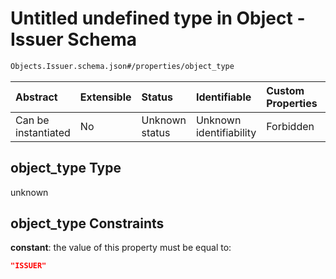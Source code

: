 # Untitled undefined type in Object - Issuer Schema

```txt
Objects.Issuer.schema.json#/properties/object_type
```



| Abstract            | Extensible | Status         | Identifiable            | Custom Properties | Additional Properties | Access Restrictions | Defined In                                                                            |
| :------------------ | :--------- | :------------- | :---------------------- | :---------------- | :-------------------- | :------------------ | :------------------------------------------------------------------------------------ |
| Can be instantiated | No         | Unknown status | Unknown identifiability | Forbidden         | Allowed               | none                | [Issuer.schema.json*](../../schema/objects/Issuer.schema.json "open original schema") |

## object_type Type

unknown

## object_type Constraints

**constant**: the value of this property must be equal to:

```json
"ISSUER"
```
